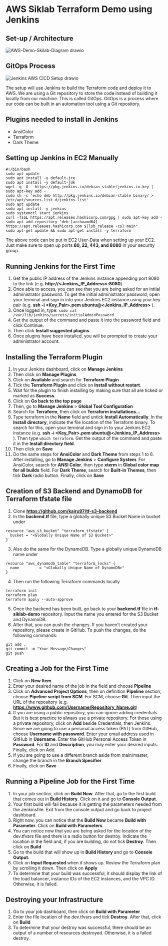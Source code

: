 # AWS Siklab Terraform Demo using Jenkins
## Set-up / Architecture
![AWS-Demo-Skilab-Diagram drawio](https://user-images.githubusercontent.com/63029919/150540755-16f5c10e-bc55-4fcd-ab73-0367ac174dcc.png)

## GitOps Process
![Jenkins AWS CICD Setup drawio](https://user-images.githubusercontent.com/63029919/150540981-c6f529fc-2368-45df-a0e2-cbdabd1509ba.png)

The setup will use Jenkins to build the Terraform code and deploy it to AWS. We are using a Git repository to store the code instead of building it locally from our machine. This is called GitOps. GitOps is a process where our code can be built in an automation tool using a Git repository.

## Plugins needed to install in Jenkins
- AnsiColor
- Terraform
- Dark Theme

## Setting up Jenkins in EC2 Manually
```
#!/bin/bash
sudo apt update
sudo apt install -y default-jre
sudo apt install -y default-jdk
wget -q -O - https://pkg.jenkins.io/debian-stable/jenkins.io.key | sudo apt-key add -
sudo sh -c 'echo deb http://pkg.jenkins.io/debian-stable binary/ > /etc/apt/sources.list.d/jenkins.list'
sudo apt update
sudo apt install -y jenkins
sudo systemctl start jenkins
curl -fsSL https://apt.releases.hashicorp.com/gpg | sudo apt-key add -
sudo apt-add-repository "deb [arch=amd64] https://apt.releases.hashicorp.com $(lsb_release -cs) main"
sudo apt-get update && sudo apt-get install -y terraform
```
The above code can be put in EC2 User-Data when setting up your EC2. Just make sure to open up ports **80, 22, 443, and 8080** in your security group. 

## Running Jenkins for the First Time
1. Get the public IP address of the Jenkins instance appending port 8080 to the link (e.g. **http://<Jenkins_IP_Address>:8080**). 
2. Once able to access, you can see that you are being asked for an intiial administrator password. To get the initial administrator password, open your terminal and sign in into your Jenkins EC2 instance using your key pair (e.g. **ssh -i <Key_Pair>.pem ubuntu@<Jenkins_IP_Address>** ).
3. Once logged in, type: ```sudo cat /var/lib/jenkins/secrets/initialAdminPassword```
4. Get the output of the command and paste it into the password field and click Continue.
5. Then click **Install suggested plugins**.
6. Once plugins have been installed, you will be prompted to create your administrator account.

## Installing the Terraform Plugin
1. In your Jenkins dashboard, click on **Manage Jenkins**
2. Then click on **Manage Plugins**
3. Click on **Available** and search for **Terraform Plugin**
4. Tick the **Terraform Plugin** and click on **Install without restart**.
5. Wait for the plugin to finish installing by making sure that all are ticked or marked as **Success**.
6. Click on **Go back to the top page**
7. Then, go to **Manage Jenkins** > **Global Tool Configuration**
8. Search for **Terraform**, then click on **Terraform installations...**
9. Type terraform in the **Name** field and untick **Install Automatically**. In the **Install directory**, indicate the file location of the Terraform binary. To search for this, open your terminal and sign in to your Jenkins EC2 instance (e.g. **ssh -i <Key_Pair>.pem ubuntu@<Jenkins_IP_Address>** ). Then type ```which terraform```. Get the output of the command and paste it in the **Install directory field**.
10. Then click on **Save**
11. Do the same steps for **AnsiColor** and **Dark Theme** from steps 1 to 6. After installing, go to **Manage Jenkins** > **Configure System**. For AnsiColor, search for **ANSI Color**, then type **xterm** in **Global color map for all builds** field. For **Dark Theme**, search for **Built-in Themes**, then tick **Dark** radio button. Finally, click on **Save**

## Creation of S3 Backend and DynamoDB for Terraform tfstate file
1. Clone **https://github.com/kairu97/tf-s3-backend**
2. In the **backend.tf** file, type a globally unique S3 Bucket Name in bucket under 
```
resource "aws_s3_bucket" "terraform_tfstate" {
  bucket = "<Globally Unique Name of S3 Bucket>"
}
```
3. Also do the same for the DynamoDB. Type a globally unique DynamoDB name under 
```
resource "aws_dynamodb_table" "terraform_locks" {
  name         = "<Globally Unique Name of DynamoDB>"
}
```
4. Then run the following Terraform commands locally
```
terraform init
terraform plan
terraform apply --auto-approve
```
5. Once the backend has been built, go back to your **backend.tf** file in **tf-siklab-demo** repository. Input the name you entered for the S3 Bucket and DynamoDB. 
6. After that, you can push the changes. If you haven't created your repository, please create in GitHub. To push the changes, do the following commands:
```
git add .
git commit -m "Your Message/Changes"
git push
```

## Creating a Job for the First Time
1. Click on **New Item**.
2. Enter your desired name of the job in the field and choose **Pipeline**
3. Click on **Advanced Project Options**, then on definition **Pipeline** section, choose **Pipeline script from SCM**. For SCM, choose **Git**. Then input the URL of the repository (e.g. **https://www.github.com/Username/Repository_Name.git**)
4. If you are using a public repository, you can ignore adding credentials. But it is best practice to always use a private repository. For those using a private repository, click on **Add** beside Credentials, then Jenkins. Since we are going to use a personal access token (PAT) from GitHub, choose **Username with password**. Enter your email address used in GitHub in **Username**. Enter the GitHub Personal Access Token in **Password**. For **ID** and **Description**, you may enter your desired inputs. Finally, click on Add.
5. If you are going to use a different branch aside from main/master, change the branch in the **Branch Specifier**
6. Finally, click on **Save**

## Running a Pipeline Job for the First Time
1. In your job section, click on **Build Now**. After that, go to the first build that comes out in **Build History**. Click on it and go to **Console Output**.
2. Your first build will fail because it is getting the parameters needed from the Jenkinsfile. Exit from the console output and go back to project dashboard.
3. Right now, you can notice that the **Build Now** became **Build with Parameter**. Click on **Build with Parameters**
4. You can notice now that you are being asked for the location of the dev.tfvars file and there is a radio button for destroy. Indicate the location in the field and, if you are building, do not tick **Destroy**. Then click on **Build**
5. Go to the build that will show up in **Build History** and go to **Console Output**. 
6. Click on **Input Requested** when it shows up. Review the Terraform plan by scrolling it down. Then click on **Apply**
7. To determine that your build was successful, it should display the link of the load balancer, instance IDs of the EC2 instances, and the VPC ID. Otherwise, it is failed.

## Destroying your Infrastructure
1. Go to your job dashboard, then click on **Build with Parameter**
2. Enter the file location of the dev.tfvars and tick **Destroy**. After that, click on **Build**
3. To determine that your destroy was successful, there should be an output of a number of resources destroyed. Otherwise, it is a failed destroy.
